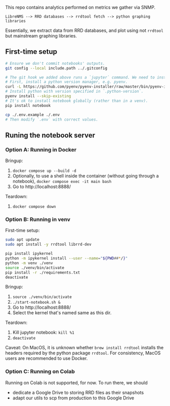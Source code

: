 This repo contains analytics performed on metrics we gather via SNMP.

```
LibreNMS --> RRD databases --> rrdtool fetch --> python graphing libraries
```

Essentially, we extract data from RRD databases, and plot using not `rrdtool` but mainstream graphing libraries.

## First-time setup

```sh
# Ensure we don't commit notebooks' outputs.
git config --local include.path ../.gitconfig

# The git hook we added above runs a `jupyter` command. We need to install it.
# First, install a python version manager, e.g. pyenv.
curl -L https://github.com/pyenv/pyenv-installer/raw/master/bin/pyenv-installer | bash
# Install python with version specified in `.python-version`.
pyenv install --skip-existing
# It's ok to install notebook globally (rather than in a venv).
pip install notebook

cp ./.env.example ./.env
# Then modify `.env` with correct values.
```

## Runing the notebook server

### Option A: Running in Docker

Bringup:
1. `docker compose up --build -d`
1. Optionally, to use a shell inside the container (without going through a notebook),
    `docker compose exec -it main bash`
1. Go to http://localhost:8888/

Teardown:
1. `docker compose down`

### Option B: Running in venv

First-time setup:
```sh
sudo apt update
sudo apt install -y rrdtool librrd-dev

pip install ipykernel
python -m ipykernel install --user --name="${PWD##*/}"
python -m venv ./venv
source ./venv/bin/activate
pip install -r ./requirements.txt
deactivate
```

Bringup:
1. `source ./venv/bin/activate`
1. `./start-notebook.sh &`
1. Go to http://localhost:8888/
1. Select the kernel that's named same as this dir.

Teardown:
1. Kill jupyter notebook: `kill %1`
1. `deactivate`

Caveat: On MacOS, it is unknown whether `brew install rrdtool` installs the headers required by the python package `rrdtool`. For consistency, MacOS users are recommended to use Docker.

### Option C: Running on Colab

Running on Colab is not supported, for now. To run there, we should
- dedicate a Google Drive to storing RRD files as their snapshots
- adapt our utils to scp from production to this Google Drive
